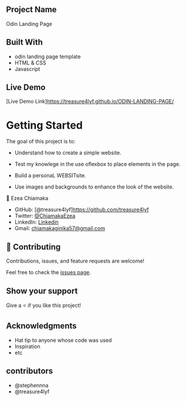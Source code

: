 ## Project Name

Odin Landing Page

## Built With

- odin landing page template
- HTML & CSS
- Javascript 

## Live Demo 
[Live Demo Link]https://treasure4lyf.github.io/ODIN-LANDING-PAGE/

# Getting Started

The goal of this project is to:
- Understand how to create a simple website.

- Test my knowlege in the use oflexbox to place elements in the page.
- Build a personaL WEBSITsite.
- Use images and backgrounds to enhance the look of the website.

👤 Ezea Chiamaka

- GitHub: [@treasure4lyf]https://github.com/treasure4lyf
- Twitter: [@ChiamakaEzea](https://twitter.com/ChiamakaEzea)
- LinkedIn: [Linkedin](https://www.linkedin.com/in/chiamaka-ezea-b75231187/)
- Gmail: chiamakaginika57@gmail.com

## 🤝 Contributing

Contributions, issues, and feature requests are welcome!

Feel free to check the [issues page](../../issues/).

## Show your support

Give a ⭐️ if you like this project!

## Acknowledgments

- Hat tip to anyone whose code was used
- Inspiration
- etc

## contributors
- @stephennna
- @treasure4lyf
